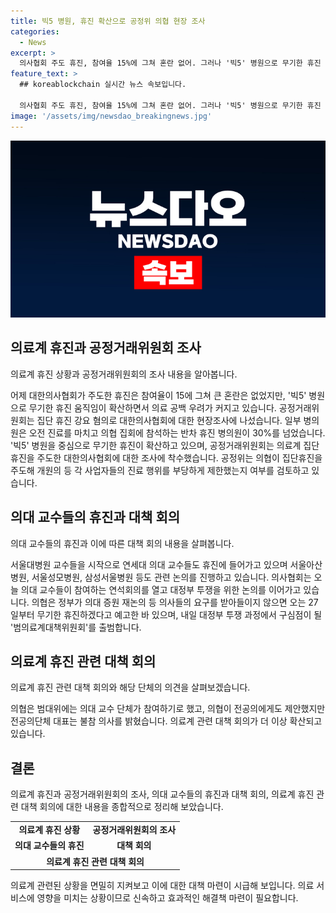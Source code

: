 ```yaml
---
title: 빅5 병원, 휴진 확산으로 공정위 의협 현장 조사
categories:
  - News
excerpt: >
  의사협회 주도 휴진, 참여율 15%에 그쳐 혼란 없어. 그러나 '빅5' 병원으로 무기한 휴진 우려 확산. 공정거래위 조사로 대한의사협회 현장조사에. 일부 병의원은 반차 휴진으로 30% 참가. '빅5' 병원 중심으로 무기한 휴진 확산. 공정위, 의료계 휴진 강요 혐의 조사 중. 의사협회, 대정부 투쟁 논의 중. 가까운 미래 의대 교수들도 휴진할 예정. 전체 요약: 대한의사협회 주도 휴진, '빅5'병원 무기한 휴진 우려 확산, 공정위 조사 중.
feature_text: >
  ## koreablockchain 실시간 뉴스 속보입니다.

  의사협회 주도 휴진, 참여율 15%에 그쳐 혼란 없어. 그러나 '빅5' 병원으로 무기한 휴진 우려 확산. 공정거래위 조사로 대한의사협회 현장조사에. 일부 병의원은 반차 휴진으로 30% 참가. '빅5' 병원 중심으로 무기한 휴진 확산. 공정위, 의료계 휴진 강요 혐의 조사 중. 의사협회, 대정부 투쟁 논의 중. 가까운 미래 의대 교수들도 휴진할 예정. 전체 요약: 대한의사협회 주도 휴진, '빅5'병원 무기한 휴진 우려 확산, 공정위 조사 중.
image: '/assets/img/newsdao_breakingnews.jpg'
---
```


<p><img src="/assets/img/newsdao_breakingnews.jpg" alt="koreablockchain 속보" /></p>

<h2 data-ke-size="size26">의료계 휴진과 공정거래위원회 조사</h2>

<p>의료계 휴진 상황과 공정거래위원회의 조사 내용을 알아봅니다.</p>

<p data-ke-size="size16">어제 대한의사협회가 주도한 휴진은 참여율이 15에 그쳐 큰 혼란은 없었지만, '빅5' 병원으로 무기한 휴진 움직임이 확산하면서 의료 공백 우려가 커지고 있습니다. 공정거래위원회는 집단 휴진 강요 혐의로 대한의사협회에 대한 현장조사에 나섰습니다. 일부 병의원은 오전 진료를 마치고 의협 집회에 참석하는 반차 휴진 병의원이 30%를 넘었습니다. '빅5' 병원을 중심으로 무기한 휴진이 확산하고 있으며, 공정거래위원회는 의료계 집단 휴진을 주도한 대한의사협회에 대한 조사에 착수했습니다. 공정위는 의협이 집단휴진을 주도해 개원의 등 각 사업자들의 진료 행위를 부당하게 제한했는지 여부를 검토하고 있습니다.</p>

<h2 data-ke-size="size26">의대 교수들의 휴진과 대책 회의</h2>

<p>의대 교수들의 휴진과 이에 따른 대책 회의 내용을 살펴봅니다.</p>

<p data-ke-size="size16">서울대병원 교수들을 시작으로 연세대 의대 교수들도 휴진에 들어가고 있으며 서울아산병원, 서울성모병원, 삼성서울병원 등도 관련 논의를 진행하고 있습니다. 의사협회는 오늘 의대 교수들이 참여하는 연석회의를 열고 대정부 투쟁을 위한 논의를 이어가고 있습니다. 의협은 정부가 의대 증원 재논의 등 의사들의 요구를 받아들이지 않으면 오는 27일부터 무기한 휴진하겠다고 예고한 바 있으며, 내일 대정부 투쟁 과정에서 구심점이 될 '범의료계대책위원회'를 출범합니다.</p>

<h2 data-ke-size="size26">의료계 휴진 관련 대책 회의</h2>

<p>의료계 휴진 관련 대책 회의와 해당 단체의 의견을 살펴보겠습니다.</p>

<p data-ke-size="size16">의협은 범대위에는 의대 교수 단체가 참여하기로 했고, 의협이 전공의에게도 제안했지만 전공의단체 대표는 불참 의사를 밝혔습니다. 의료계 관련 대책 회의가 더 이상 확산되고 있습니다.</p>

<h2 data-ke-size="size26">결론</h2>

<p>의료계 휴진과 공정거래위원회의 조사, 의대 교수들의 휴진과 대책 회의, 의료계 휴진 관련 대책 회의에 대한 내용을 종합적으로 정리해 보았습니다.</p>

<table>
  <tr>
    <td style="text-align: center; height: 17px;"><b>의료계 휴진 상황</b></td>
    <td style="text-align: center; height: 17px;"><b>공정거래위원회의 조사</b></td>
  </tr>
  <tr>
    <td style="text-align: center; height: 17px;"><b>의대 교수들의 휴진</b></td>
    <td style="text-align: center; height: 17px;"><b>대책 회의</b></td>
  </tr>
  <tr>
    <td style="text-align: center; height: 17px;" colspan="2"><b>의료계 휴진 관련 대책 회의</b></td>
  </tr>
</table>

<p data-ke-size="size16">의료계 관련된 상황을 면밀히 지켜보고 이에 대한 대책 마련이 시급해 보입니다. 의료 서비스에 영향을 미치는 상황이므로 신속하고 효과적인 해결책 마련이 필요합니다.</p>

